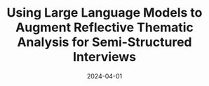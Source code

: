 ---
title: "Using Large Language Models to Augment Reflective Thematic Analysis for Semi-Structured Interviews"
collection: research
type: "Research Presentation"
venue: "National Conference on Undergraduate Research"
date: 2024-04-01
dateString: "April 2024"
upcoming: "true"
location: "Long Beach, CA"
---